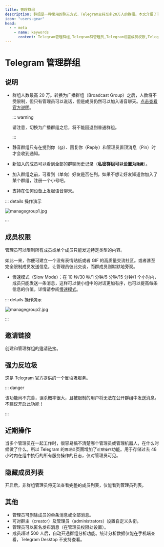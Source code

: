 ```yaml
---
title: 管理群组
description: 群组是一种常用的聊天方式，Telegram支持至多20万人的群组。本文介绍了Telegram管理群组的方法，查看近期操作，以及设置成员权限。访问TGwiki - Telegram知识库，了解更多Telegram使用技巧。
icon: "users-gear"
head:
  - - meta
    - name: keywords
      content: Telegram管理群组,Telegram群管理员,Telegram设置成员权限,Telegram群组近期操作,TG管理群组,TG群管理员,TG设置成员权限,TG群组近期操作,电报管理群组,电报群管理员,电报设置成员权限,电报群组近期操作,Telegram功能, TGwiki, Telegram知识库
---
```


# Telegram 管理群组

## 说明

- 群组人数最高 20 万。转换为广播群组（Broadcast Group）之后，人数将不受限制，但只有管理员可以说话，但是成员仍然可以加入语音聊天。[点击查看官方说明](https://telegram.org/blog/autodelete-inv2#groups-with-unlimited-members)。

  ::: warning

  请注意，切换为广播群组之后，将不能回退到普通群组。

  :::

- 静音群组只有在提到你（@）、回复你（Reply）和管理员置顶消息（Pin）时才会收到通知。

- 新加入的成员可以看到全部的群聊历史记录（**私密群组可以设置为`隐藏`**）。

- 加入群组之前，可看到（单向）好友是否在列。如果不想让好友知道你加入了某个群组，注册一个小号吧。

- 支持在任何设备上发起语音聊天。

::: details 操作演示

![managegroup1.jpg](https://s2.loli.net/2024/01/27/5b1Bt4p2hRVaeQj.jpg)

:::

## 成员权限

管理员可以限制所有成员或单个成员只能发送特定类型的内容。

如此一来，你便可建立一个没有表情贴纸或者 GIF 的高质量交流社区。或者甚至完全限制成员发送信息，让管理员彼此交谈，而群成员则默默地旁观。

- 慢速模式（Slow Mode）：在 10 秒/30 秒/1 分钟/5 分钟/15 分钟/1 个小时内，成员只能发送一条消息，这样可以使小组中的对话更加有序，也可以提高每条信息的价值。详情请参阅[慢速模式](/tgwiki/slowmode)。

::: details 操作演示

![managegroup2.jpg](https://s2.loli.net/2024/01/27/qUsKQahViznoxSY.jpg)

:::

## 邀请链接

创建和管理群组的邀请链接。

## 强力反垃圾

这是 Telegram 官方提供的一个反垃圾服务。

::: danger

该功能尚不完善，误杀概率很大，且被限制的用户将无法在公开群组中发送消息。不建议开启此功能！

:::

## 近期操作

当多个管理员在一起工作时，很容易搞不清楚哪个管理员或管理机器人，在什么时候做了什么。所以 Telegram 的`管理员`页面增加了`近期操作`功能。用于存储过去 48 小时内在组中执行的所有服务操作的日志，仅对管理员可见。

## 隐藏成员列表

开启后，非群组管理员将无法查看完整的成员列表，仅能看到管理员列表。

## 其他

- 管理员可删除成员的单条消息或全部消息。
- 可对群主（creator）及管理员（administrators）设置自定义头衔。
- 管理员可以匿名发布消息（在管理员权限处设置）。
- 成员超过 500 人后，自动开通群组分析功能。统计分析数据仅能在手机端查看，Telegram Desktop 不支持查看。
